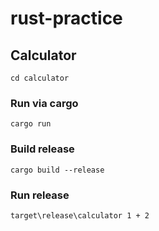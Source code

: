 # rust-practice

## Calculator
```
cd calculator
```
### Run via cargo
```
cargo run
```
### Build release
```
cargo build --release
```

### Run release
```
target\release\calculator 1 + 2
```

